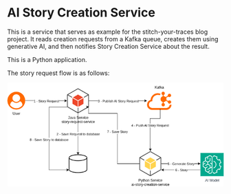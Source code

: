 # AI Story Creation Service

This is a service that serves as example for the stitch-your-traces blog project. It reads creation requests from a Kafka
queue, creates them using generative AI, and then notifies Story Creation Service about the result.

This is a Python application.

The story request flow is as follows:

![Story Request Flow](../resources/story_service__story_request_flow.png)